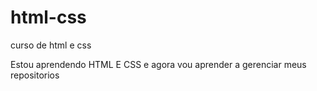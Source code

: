 # html-css
 curso de html e css

 Estou aprendendo HTML E CSS e agora vou aprender a gerenciar meus repositorios
